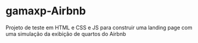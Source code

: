 # gamaxp-Airbnb
Projeto de teste em HTML e CSS e JS para construir uma landing page com uma simulação da exibição de quartos do Airbnb
